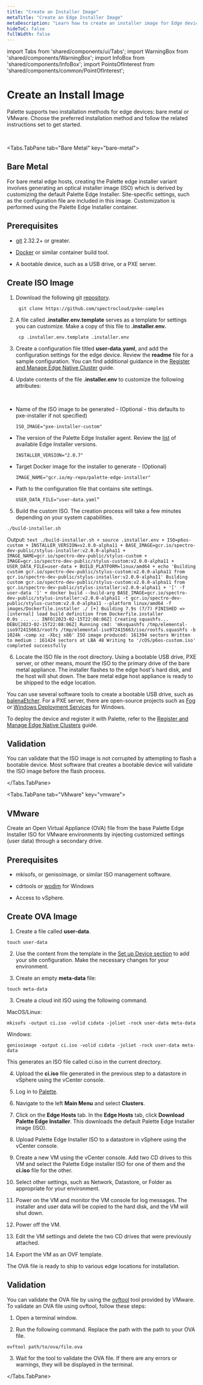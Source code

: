 ```yaml
---
title: "Create an Installer Image"
metaTitle: "Create an Edge Installer Image"
metaDescription: "Learn how to create an installer image for Edge devices."
hideToC: false
fullWidth: false
---
```


import Tabs from 'shared/components/ui/Tabs';
import WarningBox from 'shared/components/WarningBox';
import InfoBox from 'shared/components/InfoBox';
import PointsOfInterest from 'shared/components/common/PointOfInterest';


# Create an Install Image

Palette supports two installation methods for edge devices: bare metal or VMware. Choose the preferred installation method and follow the related instructions set to get started. 

<br />

<Tabs identifier="environment">

<Tabs.TabPane tab="Bare Metal" key="bare-metal">

## Bare Metal

For bare metal edge hosts, creating the Palette edge installer variant involves generating an optical installer image (ISO) which is derived by customizing the default Palette Edge Installer. Site-specific settings, such as the configuration file are included in this image. Customization is performed using the Palette Edge Installer container.


## Prerequisites

* [git](https://git-scm.com/downloads) 2.32.2+ or greater.


* [Docker](https://www.docker.com/products/docker-desktop/) or similar container build tool.


* A bootable device, such as a USB drive, or a PXE server.


## Create ISO Image


1. Download the following git [repository](https://github.com/spectrocloud/pxke-samples).

   ```shell
    git clone https://github.com/spectrocloud/pxke-samples
   ```

2. A file called **.installer.env.template** serves as a template for settings you can customize. Make a copy of this file to **.installer.env.**

   ```shell
    cp .installer.env.template .installer.env
   ```

3. Create a configuration file titled **user-data.yaml**, and add the configuration settings for the edge device. Review the **readme** file for a sample configuration.
You can find additional guidance in the [Register and Manage Edge Native Cluster](/clusters/edge/deployment/native#setupdevice) guide.


4. Update contents of the file **.installer.env** to customize the following attributes:

<br />

  -  Name of the ISO image to be generated - (Optional - this defaults to pxe-installer if not specified)

        ```shell
        ISO_IMAGE="pxe-installer-custom"
        ```

  -  The version of the Palette Edge Installer agent. Review the [list](/component#stylusedgeinstallerimageversion) of available Edge Installer versions.

        ```shell
        INSTALLER_VERSION="2.0.7"
        ```

  - Target Docker image for the installer to generate - (Optional)

      ```shell
      IMAGE_NAME="gcr.io/my-repo/palette-edge-installer"
      ```

  - Path to the configuration file that contains site settings.

      ```shell
      USER_DATA_FILE="user-data.yaml”
      ```


5. Build the custom ISO. The creation process will take a few minutes depending on your system capabilities.

  ```shell
  ./build-installer.sh
  ```

  Output: 
    ```text
    ./build-installer.sh
    + source .installer.env
    + ISO=p6os-custom
    + INSTALLER_VERSION=v2.0.0-alpha11
    + BASE_IMAGE=gcr.io/spectro-dev-public/stylus-installer:v2.0.0-alpha11
    + IMAGE_NAME=gcr.io/spectro-dev-public/stylus-custom
    + IMAGE=gcr.io/spectro-dev-public/stylus-custom:v2.0.0-alpha11
    + USER_DATA_FILE=user-data
    + BUILD_PLATFORM=linux/amd64
    + echo 'Building custom gcr.io/spectro-dev-public/stylus-custom:v2.0.0-alpha11 from gcr.io/spectro-dev-public/stylus-installer:v2.0.0-alpha11'
    Building custom gcr.io/spectro-dev-public/stylus-custom:v2.0.0-alpha11 from gcr.io/spectro-dev-public/stylus-installer:v2.0.0-alpha11
    + '[' -f user-data ']'
    + docker build --build-arg BASE_IMAGE=gcr.io/spectro-dev-public/stylus-installer:v2.0.0-alpha11 -t gcr.io/spectro-dev-public/stylus-custom:v2.0.0-alpha11 --platform linux/amd64 -f images/Dockerfile.installer ./
    [+] Building 7.9s (7/7) FINISHED
    => [internal] load build definition from Dockerfile.installer                                                                                                     0.0s
    ...
    ...
    INFO[2023-02-15T22:08:06Z] Creating squashfs...
    DEBU[2023-02-15T22:08:06Z] Running cmd: 'mksquashfs /tmp/elemental-iso972415663/rootfs /tmp/elemental-iso972415663/iso/rootfs.squashfs -b 1024k -comp xz -Xbcj x86'
    ISO image produced: 161394 sectors
    Written to medium : 161424 sectors at LBA 48
    Writing to '/cOS/p6os-custom.iso' completed successfully
    ```


6. Locate the ISO file in the root directory. Using a bootable USB drive, PXE server, or other means, mount the ISO to the primary drive of the bare metal appliance. The installer flashes to the edge host's hard disk, and the host will shut down. The bare metal edge host appliance is ready to be shipped to the edge location.


<InfoBox>

You can use several software tools to create a bootable USB drive, such as [balenaEtcher](https://www.balena.io/etcher). For a PXE server, there are open-source projects such as [Fog](https://fogproject.org/download) or [Windows Deployment Services](https://learn.microsoft.com/en-us/windows/deployment/wds-boot-support) for Windows.

</InfoBox>


To deploy the device and register it with Palette, refer to the [Register and Manage Edge Native Clusters](/clusters/edge/deployment/native) guide.


## Validation

You can validate that the ISO image is not corrupted by attempting to flash a bootable device. Most software that creates a bootable device will validate the ISO image before the flash process. 

</Tabs.TabPane>

<Tabs.TabPane tab="VMware" key="vmware">

## VMware

Create an Open Virtual Appliance (OVA) file from the base Palette Edge Installer ISO for VMware environments by injecting customized settings (user data) through a secondary drive. 

## Prerequisites

* mkisofs, or genisoimage, or similar ISO management software.


* cdrtools or [wodim](https://cygwin.com/packages/summary/wodim.html) for Windows


* Access to vSphere.

## Create OVA Image


1. Create a file called **user-data**. 

  ```shell
  touch user-data
  ```

2. Use the content from the template in the [Set up Device section](/clusters/edge/deployment/native#setupdevice) to add your site configuration. Make the necessary changes for your environment.


2. Create an empty **meta-data** file:

  ```
  touch meta-data
  ```

3. Create a cloud init ISO using the following command.

  MacOS/Linux:
  ```
  mkisofs -output ci.iso -volid cidata -joliet -rock user-data meta-data
  ```

  Windows:
  ```
  genisoimage -output ci.iso -volid cidata -joliet -rock user-data meta-data
  ```
This generates an ISO file called ci.iso in the current directory.


4. Upload the **ci.iso** file generated in the previous step to a datastore in vSphere using the vCenter console.


5. Log in to [Palette](https://console.spectrocloud.com).


6. Navigate to the left **Main Menu** and select **Clusters**. 


7. Click on the **Edge Hosts** tab. In the **Edge Hosts** tab, click **Download Palette Edge Installer**. This downloads the default Palette Edge Installer image (ISO).


8. Upload Palette Edge Installer ISO to a datastore in vSphere using the vCenter console.



9. Create a new VM using the vCenter console. Add two CD drives to this VM and select the Palette Edge installer ISO for one of them and the **ci.iso** file for the other.


10. Select other settings, such as Network, Datastore, or Folder as appropriate for your environment.



11. Power on the VM and monitor the VM console for log messages. The installer and user data will be copied to the hard disk, and the VM will shut down.


13. Power off the VM.


14. Edit the VM settings and delete the two CD drives that were previously attached.


15. Export the VM as an OVF template.


The OVA file is ready to ship to various edge locations for installation.


## Validation

You can validate the OVA file by using the [ovftool](https://developer.vmware.com/web/tool/4.4.0/ovf) tool provided by VMware. To validate an OVA file using ovftool, follow these steps:

1. Open a terminal window.


2. Run the following command. Replace the path with the path to your OVA file.

  ```
  ovftool path/to/ova/file.ova
  ```


3. Wait for the tool to validate the OVA file. If there are any errors or warnings, they will be displayed in the terminal.


</Tabs.TabPane>

</Tabs>